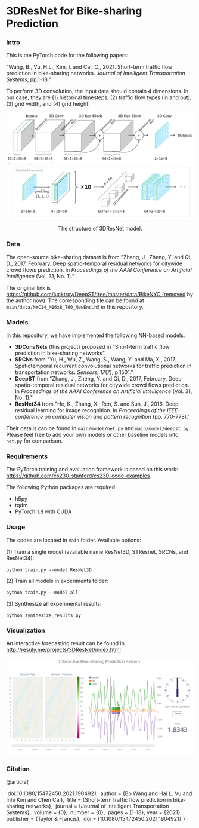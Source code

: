 # 3DResNet for Bike-sharing Prediction



### Intro

This is the PyTorch code for the following papers:

"Wang, B., Vu, H.L., Kim, I. and Cai, C., 2021. Short-term traffic flow prediction in bike-sharing networks. *Journal of Intelligent Transportation Systems*, pp.1-18."

To perform 3D convolution, the input data should contain 4 dimensions. In our case, they are (1) historical timesteps, (2) traffic flow types (in and out), (3) grid width, and (4) grid height.

![3DConvNets](imgs/3DConvNets.png)

<p style="text-align: center;">
    The structure of 3DResNet model.
</p>

### Data

The open-source bike-sharing dataset is from "Zhang, J., Zheng, Y. and Qi, D., 2017, February. Deep spatio-temporal residual networks for citywide crowd flows prediction. In *Proceedings of the AAAI Conference on Artificial Intelligence* (Vol. 31, No. 1)."

The original link is  <a href="https://github.com/lucktroy/DeepST/tree/master/data/BikeNYC">https://github.com/lucktroy/DeepST/tree/master/data/BikeNYC (removed by the author now)</a>. The corresponding file can be found at `main/data/NYC14_M16x8_T60_NewEnd.h5` in this repository. 



### Models

In this repository, we have implemented the following NN-based models:

- **3DConvNets** (this project) proposed in "Short-term traffic flow prediction in bike-sharing networks".
- **SRCNs** from "Yu, H., Wu, Z., Wang, S., Wang, Y. and Ma, X., 2017. Spatiotemporal recurrent convolutional networks for traffic prediction in transportation networks. *Sensors*, *17*(7), p.1501."
- **DeepST** from "Zhang, J., Zheng, Y. and Qi, D., 2017, February. Deep spatio-temporal residual networks for citywide crowd flows prediction. In *Proceedings of the AAAI Conference on Artificial Intelligence* (Vol. 31, No. 1)."
- **ResNet34** from "He, K., Zhang, X., Ren, S. and Sun, J., 2016. Deep residual learning for image recognition. In *Proceedings of the IEEE conference on computer vision and pattern recognition* (pp. 770-778)."

Their details can be found in `main/model/net.py` and `main/model/deepst.py`. Please feel free to add your own models or other baseline models into `net.py` for comparison.



### Requirements

The PyTorch training  and evaluation framework is based on this work: <a href="https://github.com/cs230-stanford/cs230-code-examples">https://github.com/cs230-stanford/cs230-code-examples</a>. 

The following Python packages are required:

- h5py
- tqdm
- PyTorch 1.8 with CUDA



### Usage

The codes are located in `main` folder. Available options:



(1) Train a single model (available name ResNet3D, STResnet, SRCNs, and ResNet34):

```
python train.py --model ResNet3D
```

(2) Train all models in experiments folder:

```
python train.py --model all
```

(3) Synthesize all experimental results:

```
python synthesize_results.py
```



### Visualization

An interactive forecasting result can be found in <a href="http://resuly.me/projects/3DResNet/index.html">http://resuly.me/projects/3DResNet/index.html</a>

![nyc_bike_flow](imgs/nyc_bike_flow.gif)



### Citation

@article{

​	doi:10.1080/15472450.2021.1904921,
​	author = {Bo Wang and Hai L. Vu and Inhi Kim and Chen Cai},
​	title = {Short-term traffic flow prediction in bike-sharing networks},
​	journal = {Journal of Intelligent Transportation Systems},
​	volume = {0},
​	number = {0},
​	pages = {1-18},
​	year  = {2021},
​	publisher = {Taylor & Francis},
​	doi = {10.1080/15472450.2021.1904921}
}